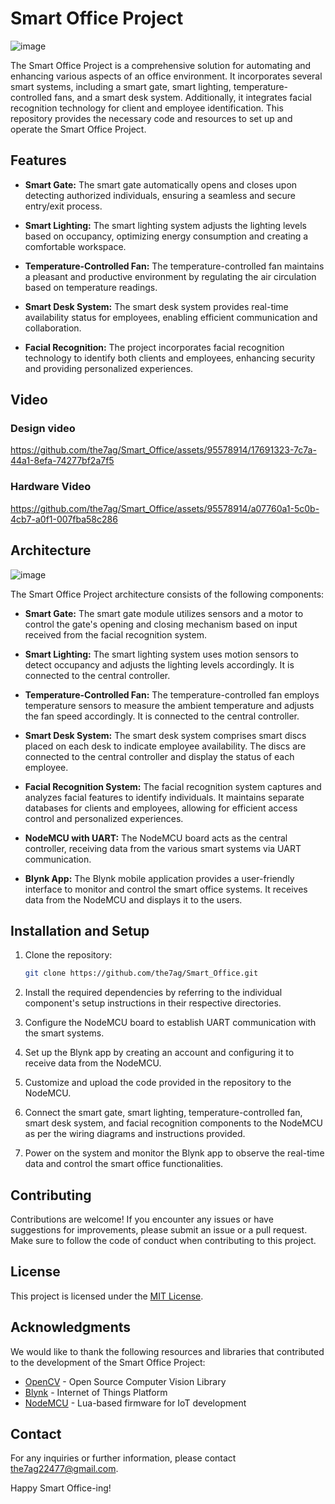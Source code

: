 # Smart Office Project

![image](https://github.com/the7ag/Smart_Office/assets/95578914/e60abf90-dc12-49d7-a41f-493d0ecc29fd)

The Smart Office Project is a comprehensive solution for automating and enhancing various aspects of an office environment. It incorporates several smart systems, including a smart gate, smart lighting, temperature-controlled fans, and a smart desk system. Additionally, it integrates facial recognition technology for client and employee identification. This repository provides the necessary code and resources to set up and operate the Smart Office Project.

## Features

- **Smart Gate:** The smart gate automatically opens and closes upon detecting authorized individuals, ensuring a seamless and secure entry/exit process.

- **Smart Lighting:** The smart lighting system adjusts the lighting levels based on occupancy, optimizing energy consumption and creating a comfortable workspace.

- **Temperature-Controlled Fan:** The temperature-controlled fan maintains a pleasant and productive environment by regulating the air circulation based on temperature readings.

- **Smart Desk System:** The smart desk system provides real-time availability status for employees, enabling efficient communication and collaboration.

- **Facial Recognition:** The project incorporates facial recognition technology to identify both clients and employees, enhancing security and providing personalized experiences.
## Video

### Design video
https://github.com/the7ag/Smart_Office/assets/95578914/17691323-7c7a-44a1-8efa-74277bf2a7f5
### Hardware Video


https://github.com/the7ag/Smart_Office/assets/95578914/a07760a1-5c0b-4cb7-a0f1-007fba58c286



## Architecture
![image](https://github.com/the7ag/Smart_Office/assets/95578914/9b2df036-6fa4-4a88-994f-3dbc63a22289)


The Smart Office Project architecture consists of the following components:

- **Smart Gate:** The smart gate module utilizes sensors and a motor to control the gate's opening and closing mechanism based on input received from the facial recognition system.

- **Smart Lighting:** The smart lighting system uses motion sensors to detect occupancy and adjusts the lighting levels accordingly. It is connected to the central controller.

- **Temperature-Controlled Fan:** The temperature-controlled fan employs temperature sensors to measure the ambient temperature and adjusts the fan speed accordingly. It is connected to the central controller.

- **Smart Desk System:** The smart desk system comprises smart discs placed on each desk to indicate employee availability. The discs are connected to the central controller and display the status of each employee.

- **Facial Recognition System:** The facial recognition system captures and analyzes facial features to identify individuals. It maintains separate databases for clients and employees, allowing for efficient access control and personalized experiences.

- **NodeMCU with UART:** The NodeMCU board acts as the central controller, receiving data from the various smart systems via UART communication.

- **Blynk App:** The Blynk mobile application provides a user-friendly interface to monitor and control the smart office systems. It receives data from the NodeMCU and displays it to the users.

## Installation and Setup

1. Clone the repository:

   ```bash
   git clone https://github.com/the7ag/Smart_Office.git
   ```

2. Install the required dependencies by referring to the individual component's setup instructions in their respective directories.

3. Configure the NodeMCU board to establish UART communication with the smart systems.

4. Set up the Blynk app by creating an account and configuring it to receive data from the NodeMCU.

5. Customize and upload the code provided in the repository to the NodeMCU.

6. Connect the smart gate, smart lighting, temperature-controlled fan, smart desk system, and facial recognition components to the NodeMCU as per the wiring diagrams and instructions provided.

7. Power on the system and monitor the Blynk app to observe the real-time data and control the smart office functionalities.

## Contributing

Contributions are welcome! If you encounter any issues or have suggestions for improvements, please submit an issue or a pull request. Make sure to follow the code of conduct when contributing to this project.

## License

This project is licensed under the [MIT License](LICENSE).

## Acknowledgments

We would like to thank the following resources and libraries that contributed to the development of the Smart Office Project:

- [OpenCV](https://opencv.org/) - Open Source Computer Vision Library
- [Blynk](https://blynk.io/) - Internet of Things Platform
- [NodeMCU](https://nodemcu.readthedocs.io/) - Lua-based firmware for IoT development

## Contact

For any inquiries or further information, please contact [the7ag22477@gmail.com](mailto:the7ag22477@gmail.com).

Happy Smart Office-ing!
